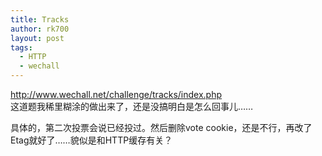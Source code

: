 ```yaml
---
title: Tracks
author: rk700
layout: post
tags:
  - HTTP
  - wechall
---
```

<http://www.wechall.net/challenge/tracks/index.php>  
这道题我稀里糊涂的做出来了，还是没搞明白是怎么回事儿……

具体的，第二次投票会说已经投过。然后删除vote cookie，还是不行，再改了Etag就好了……貌似是和HTTP缓存有关？